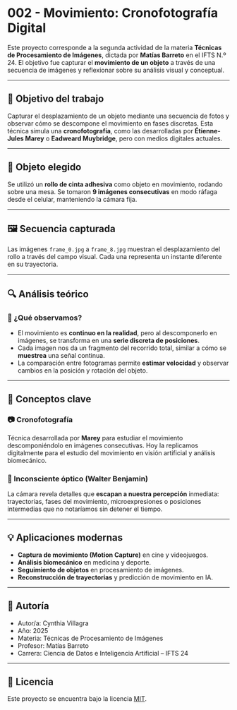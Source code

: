 
# 002 - Movimiento: Cronofotografía Digital

Este proyecto corresponde a la segunda actividad de la materia **Técnicas de Procesamiento de Imágenes**, dictada por **Matías Barreto** en el IFTS N.º 24. El objetivo fue capturar el **movimiento de un objeto** a través de una secuencia de imágenes y reflexionar sobre su análisis visual y conceptual.

---

## 🎯 Objetivo del trabajo

Capturar el desplazamiento de un objeto mediante una secuencia de fotos y observar cómo se descompone el movimiento en fases discretas. Esta técnica simula una **cronofotografía**, como las desarrolladas por **Étienne-Jules Marey** o **Eadweard Muybridge**, pero con medios digitales actuales.

---

## 📸 Objeto elegido

Se utilizó un **rollo de cinta adhesiva** como objeto en movimiento, rodando sobre una mesa. Se tomaron **9 imágenes consecutivas** en modo ráfaga desde el celular, manteniendo la cámara fija.

---

## 🖼️ Secuencia capturada

Las imágenes `frame_0.jpg` a `frame_8.jpg` muestran el desplazamiento del rollo a través del campo visual. Cada una representa un instante diferente en su trayectoria.

---

## 🔍 Análisis teórico

### 📌 ¿Qué observamos?

- El movimiento es **continuo en la realidad**, pero al descomponerlo en imágenes, se transforma en una **serie discreta de posiciones**.
- Cada imagen nos da un fragmento del recorrido total, similar a cómo se **muestrea** una señal continua.
- La comparación entre fotogramas permite **estimar velocidad** y observar cambios en la posición y rotación del objeto.

---

## 🧠 Conceptos clave

### 📷 Cronofotografía

Técnica desarrollada por **Marey** para estudiar el movimiento descomponiéndolo en imágenes consecutivas. Hoy la replicamos digitalmente para el estudio del movimiento en visión artificial y análisis biomecánico.

### 🧠 Inconsciente óptico (Walter Benjamin)

La cámara revela detalles que **escapan a nuestra percepción** inmediata: trayectorias, fases del movimiento, microexpresiones o posiciones intermedias que no notaríamos sin detener el tiempo.

---

## 💡 Aplicaciones modernas

- **Captura de movimiento (Motion Capture)** en cine y videojuegos.
- **Análisis biomecánico** en medicina y deporte.
- **Seguimiento de objetos** en procesamiento de imágenes.
- **Reconstrucción de trayectorias** y predicción de movimiento en IA.

---

## 👤 Autoría

- Autor/a: Cynthia Villagra
- Año: 2025  
- Materia: Técnicas de Procesamiento de Imágenes  
- Profesor: Matías Barreto  
- Carrera: Ciencia de Datos e Inteligencia Artificial – IFTS 24

---

## 📄 Licencia

Este proyecto se encuentra bajo la licencia [MIT](https://opensource.org/licenses/MIT).
